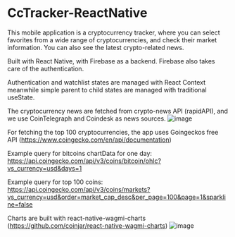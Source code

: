 # CcTracker-ReactNative

This mobile application is a cryptocurrency tracker, where you can select favorites from a wide range of cryptocurrencies, and check their market information. You can also see the latest crypto-related news.

Built with React Native, with Firebase as a backend. Firebase also takes care of the authentication. 

Authentication and watchlist states are managed with React Context meanwhile simple parent to child states are managed with traditional useState.

The cryptocurrency news are fetched from crypto-news API (rapidAPI), and we use CoinTelegraph and Coindesk as news sources.
![image](https://user-images.githubusercontent.com/64839531/234488334-b85dbd05-7ab2-47e9-88bb-266883f0571c.png)


For fetching the top 100 cryptocurrencies, the app uses Goingeckos free API (https://www.coingecko.com/en/api/documentation)

Example query for bitcoins chartData for one day: https://api.coingecko.com/api/v3/coins/bitcoin/ohlc?vs_currency=usd&days=1

Example query for top 100 coins: https://api.coingecko.com/api/v3/coins/markets?vs_currency=usd&order=market_cap_desc&per_page=100&page=1&sparkline=false

Charts are built with react-native-wagmi-charts (https://github.com/coinjar/react-native-wagmi-charts)
![image](https://user-images.githubusercontent.com/64839531/232705917-8eafa776-d438-4932-bfb8-de12ecc0f36b.png)

